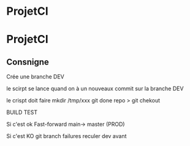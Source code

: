 # ProjetCI
# ProjetCI

## Consnigne 
Crée une branche DEV

le scirpt se lance quand on à un nouveaux commit sur la branche DEV

le crispt doit faire 
mkdir /tmp/xxx
git done repo > 
git chekout <commit>

BUILD
TEST

Si c'est ok Fast-forward main-> master (PROD) 

Si c'est KO git branch failures reculer dev avant <commit>

